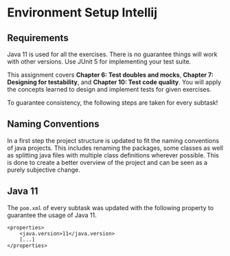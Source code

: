 # Environment Setup Intellij
## Requirements
Java 11 is used for all the exercises. There is no guarantee things will work with other versions. Use JUnit 5 for implementing your test suite.

This assignment covers **Chapter 6: Test doubles and mocks**, **Chapter 7: Designing for testability**, and **Chapter 10: Test code quality**. You will apply the concepts learned to design and implement tests for given exercises.

To guarantee consistency, the following steps are taken for every subtask!

## Naming Conventions
In a first step the project structure is updated to fit the naming conventions of java projects. This includes renaming the packages, some classes as well as splitting java files with multiple class definitions
wherever possible. This is done to create a better overview of the project and can be seen as a purely subjective change.

## Java 11
The ```pom.xml``` of every subtask was updated with the following property to guarantee the usage of Java 11.
```
<properties>
    <java.version>11</java.version>
    [...]
</properties>
```